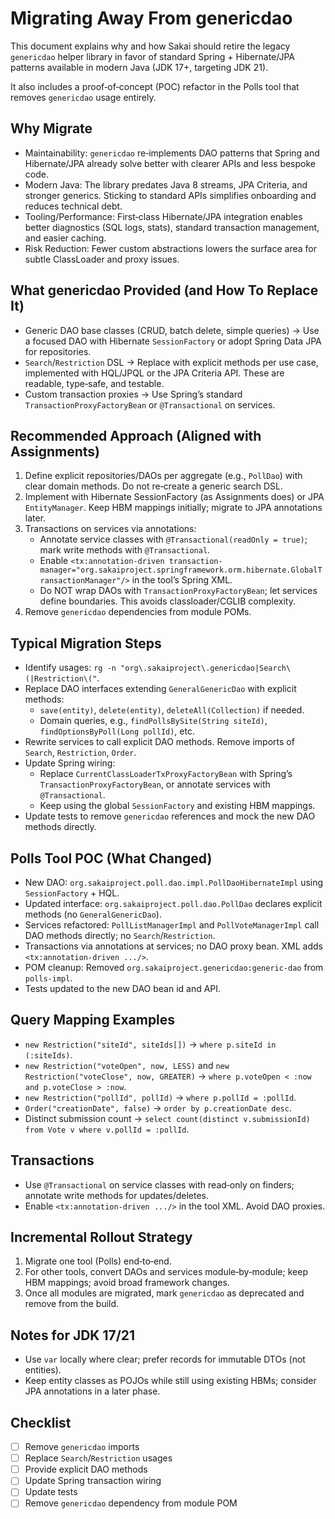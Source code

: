 # Migrating Away From genericdao

This document explains why and how Sakai should retire the legacy `genericdao` helper library in favor of standard Spring + Hibernate/JPA patterns available in modern Java (JDK 17+, targeting JDK 21).

It also includes a proof‑of‑concept (POC) refactor in the Polls tool that removes `genericdao` usage entirely.

## Why Migrate
- Maintainability: `genericdao` re‑implements DAO patterns that Spring and Hibernate/JPA already solve better with clearer APIs and less bespoke code.
- Modern Java: The library predates Java 8 streams, JPA Criteria, and stronger generics. Sticking to standard APIs simplifies onboarding and reduces technical debt.
- Tooling/Performance: First‑class Hibernate/JPA integration enables better diagnostics (SQL logs, stats), standard transaction management, and easier caching.
- Risk Reduction: Fewer custom abstractions lowers the surface area for subtle ClassLoader and proxy issues.

## What genericdao Provided (and How To Replace It)
- Generic DAO base classes (CRUD, batch delete, simple queries) → Use a focused DAO with Hibernate `SessionFactory` or adopt Spring Data JPA for repositories.
- `Search`/`Restriction` DSL → Replace with explicit methods per use case, implemented with HQL/JPQL or the JPA Criteria API. These are readable, type‑safe, and testable.
- Custom transaction proxies → Use Spring’s standard `TransactionProxyFactoryBean` or `@Transactional` on services.

## Recommended Approach (Aligned with Assignments)
1. Define explicit repositories/DAOs per aggregate (e.g., `PollDao`) with clear domain methods. Do not re‑create a generic search DSL.
2. Implement with Hibernate SessionFactory (as Assignments does) or JPA `EntityManager`. Keep HBM mappings initially; migrate to JPA annotations later.
3. Transactions on services via annotations:
   - Annotate service classes with `@Transactional(readOnly = true)`; mark write methods with `@Transactional`.
   - Enable `<tx:annotation-driven transaction-manager="org.sakaiproject.springframework.orm.hibernate.GlobalTransactionManager"/>` in the tool’s Spring XML.
   - Do NOT wrap DAOs with `TransactionProxyFactoryBean`; let services define boundaries. This avoids classloader/CGLIB complexity.
4. Remove `genericdao` dependencies from module POMs.

## Typical Migration Steps
- Identify usages: `rg -n "org\.sakaiproject\.genericdao|Search\(|Restriction\("`.
- Replace DAO interfaces extending `GeneralGenericDao` with explicit methods:
  - `save(entity)`, `delete(entity)`, `deleteAll(Collection)` if needed.
  - Domain queries, e.g., `findPollsBySite(String siteId)`, `findOptionsByPoll(Long pollId)`, etc.
- Rewrite services to call explicit DAO methods. Remove imports of `Search`, `Restriction`, `Order`.
- Update Spring wiring:
  - Replace `CurrentClassLoaderTxProxyFactoryBean` with Spring’s `TransactionProxyFactoryBean`, or annotate services with `@Transactional`.
  - Keep using the global `SessionFactory` and existing HBM mappings.
- Update tests to remove `genericdao` references and mock the new DAO methods directly.

## Polls Tool POC (What Changed)
- New DAO: `org.sakaiproject.poll.dao.impl.PollDaoHibernateImpl` using `SessionFactory` + HQL.
- Updated interface: `org.sakaiproject.poll.dao.PollDao` declares explicit methods (no `GeneralGenericDao`).
- Services refactored: `PollListManagerImpl` and `PollVoteManagerImpl` call DAO methods directly; no `Search`/`Restriction`.
- Transactions via annotations at services; no DAO proxy bean. XML adds `<tx:annotation-driven .../>`.
- POM cleanup: Removed `org.sakaiproject.genericdao:generic-dao` from `polls-impl`.
- Tests updated to the new DAO bean id and API.

## Query Mapping Examples
- `new Restriction("siteId", siteIds[])` → `where p.siteId in (:siteIds)`.
- `new Restriction("voteOpen", now, LESS)` and `new Restriction("voteClose", now, GREATER)` → `where p.voteOpen < :now and p.voteClose > :now`.
- `new Restriction("pollId", pollId)` → `where p.pollId = :pollId`.
- `Order("creationDate", false)` → `order by p.creationDate desc`.
- Distinct submission count → `select count(distinct v.submissionId) from Vote v where v.pollId = :pollId`.

## Transactions
- Use `@Transactional` on service classes with read‑only on finders; annotate write methods for updates/deletes.
- Enable `<tx:annotation-driven .../>` in the tool XML. Avoid DAO proxies.

## Incremental Rollout Strategy
1. Migrate one tool (Polls) end‑to‑end.
2. For other tools, convert DAOs and services module‑by‑module; keep HBM mappings; avoid broad framework changes.
3. Once all modules are migrated, mark `genericdao` as deprecated and remove from the build.

## Notes for JDK 17/21
- Use `var` locally where clear; prefer records for immutable DTOs (not entities).
- Keep entity classes as POJOs while still using existing HBMs; consider JPA annotations in a later phase.

## Checklist
- [ ] Remove `genericdao` imports
- [ ] Replace `Search`/`Restriction` usages
- [ ] Provide explicit DAO methods
- [ ] Update Spring transaction wiring
- [ ] Update tests
- [ ] Remove `genericdao` dependency from module POM
